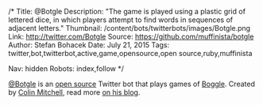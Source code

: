 /*
Title: @Botgle
Description: "The game is played using a plastic grid of lettered dice, in which players attempt to find words in sequences of adjacent letters."
Thumbnail: /content/bots/twitterbots/images/Botgle.png
Link: http://twitter.com/Botgle
Source: https://github.com/muffinista/botgle
Author: Stefan Bohacek
Date: July 21, 2015
Tags: twitter,bot,twitterbot,active,game,opensource,open source,ruby,muffinista

Nav: hidden
Robots: index,follow
*/

[@Botgle](https://twitter.com/Botgle) is an [open source](https://github.com/muffinista/botgle) Twitter bot that plays games of [Boggle](https://en.wikipedia.org/wiki/Boggle). Created by [Colin Mitchell](https://twitter.com/muffinista), read more [on his blog](http://muffinlabs.com/botgle/).